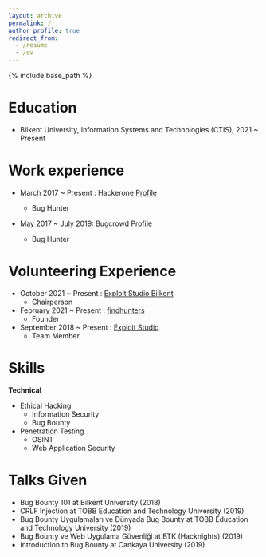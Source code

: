 ```yaml
---
layout: archive
permalink: /
author_profile: true
redirect_from:
  - /resume
  - /cv
---
```


{% include base_path %}

Education
======
* Bilkent University, Information Systems and Technologies (CTIS), 2021 ~ Present 



Work experience
======

* March 2017 ~ Present : Hackerone [Profile](https://hackerone.com/samet)
  - Bug Hunter

* May 2017 ~ July 2019: Bugcrowd [Profile](https://bugcrowd.com/samet)
  - Bug Hunter



Volunteering Experience
======
* October 2021 ~ Present :  [Exploit Studio Bilkent](https://bais.bilkent.edu.tr/student-clubs-management/club/BLGGT/detail)
  - Chairperson
* February 2021 ~ Present :  [findhunters](https://findhunters.com/)
  - Founder
* September 2018 ~ Present :  [Exploit Studio](http://exploit.studio/)
  - Team Member


Skills
======
**Technical**
* Ethical Hacking
  * Information Security
  * Bug Bounty
* Penetration Testing
  * OSINT
  * Web Application Security



Talks Given
======
* Bug Bounty 101 at Bilkent University (2018)
* CRLF Injection at TOBB Education and Technology University (2019)
* Bug Bounty Uygulamaları ve Dünyada Bug Bounty at TOBB Education and Technology University (2019)
* Bug Bounty ve Web Uygulama Güvenliği at BTK (Hacknights) (2019)
* Introduction to Bug Bounty at Cankaya University (2019)  


 
